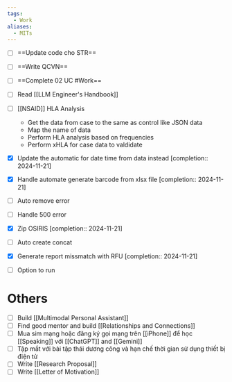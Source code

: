 ```yaml
---
tags:
  - Work
aliases:
  - MITs
---
```

- [ ] ==Update code cho STR==
- [ ] ==Write QCVN==
- [ ] ==Complete 02 UC #Work== 
- [ ] Read [[LLM Engineer's Handbook]]
- [ ] [[NSAID]] HLA Analysis
	- Get the data from case to the same as control like JSON data
	- Map the name of data
	- Perform HLA analysis based on frequencies
	- Perform xHLA for case data to valdidate

- [x] Update the automatic for date time from data instead  [completion:: 2024-11-21]
- [x] Handle automate generate barcode from xlsx file  [completion:: 2024-11-21]
- [ ] Auto remove error
- [ ] Handle 500 error
- [x] Zip OSIRIS  [completion:: 2024-11-21]
- [ ] Auto create concat
- [x] Generate report missmatch with RFU  [completion:: 2024-11-21]
- [ ] Option to run 

# Others

- [ ] Build [[Multimodal Personal Assistant]]
- [ ] Find good mentor and build [[Relationships and Connections]]
- [ ] Mua sim mạng hoặc đăng ký gọi mạng trên [[iPhone]] để học [[Speaking]] với [[ChatGPT]] and [[Gemini]]
- [ ] Tập mắt với bài tập thái dương công và hạn chế thời gian sử dụng thiết bị điện tử
- [ ] Write [[Research Proposal]]
- [ ] Write [[Letter of Motivation]]
